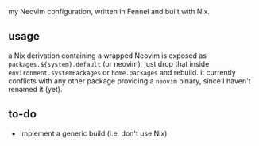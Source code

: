 my Neovim configuration, written in Fennel and built with Nix.

## usage
a Nix derivation containing a wrapped Neovim is exposed as `packages.${system}.default` (or neovim),
just drop that inside `environment.systemPackages` or `home.packages` and rebuild.
it currently conflicts with any other package providing a `neovim` binary, since I haven't renamed it (yet).

## to-do
- implement a generic build (i.e. don't use Nix)
